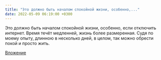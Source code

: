 ```yaml
---
title: "Это должно быть началом спокойной жизни, особенно,..."
date: 2022-05-09 06:19:00 +0300
---
```


Это должно быть началом спокойной жизни, особенно, если отключить интернет. Время течёт медленней, жизнь более размеренная. Судя по моему опыту, длинною в несколько дней, в целом, так можно обрести покой и просто жить.

[Вложение](https://vk.com/photo41076938_457248267)
